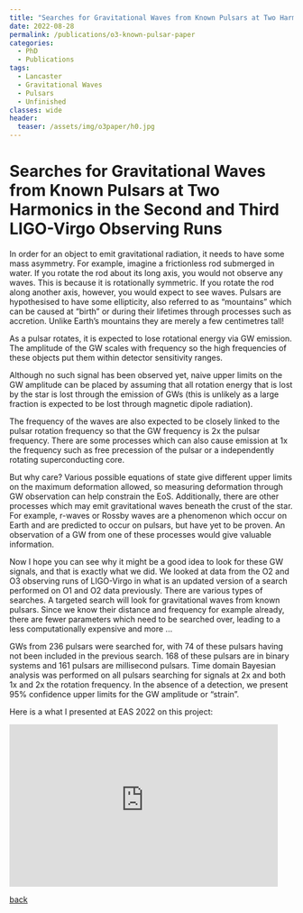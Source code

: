 ```yaml
---
title: "Searches for Gravitational Waves from Known Pulsars at Two Harmonics in the Second and Third LIGO-Virgo Observing Runs"
date: 2022-08-28
permalink: /publications/o3-known-pulsar-paper
categories:
  - PhD
  - Publications
tags:
  - Lancaster
  - Gravitational Waves
  - Pulsars
  - Unfinished
classes: wide
header:
  teaser: /assets/img/o3paper/h0.jpg
---
```


# Searches for Gravitational Waves from Known Pulsars at Two Harmonics in the Second and Third LIGO-Virgo Observing Runs

In order for an object to emit gravitational radiation, it needs to have some mass asymmetry. For example, imagine a frictionless rod submerged in water. If you rotate the rod about its long axis, you would not observe any waves. This is because it is rotationally symmetric. If you rotate the rod along another axis, however, you would expect to see waves. Pulsars are hypothesised to have some ellipticity, also referred to as “mountains” which can be caused at “birth” or during their lifetimes through processes such as accretion. Unlike Earth’s mountains they are merely a few centimetres tall!

As a pulsar rotates, it is expected to lose rotational energy via GW emission. The amplitude of the GW scales with frequency so the high frequencies of these objects put them within detector sensitivity ranges. 

Although no such signal has been observed yet, naive upper limits on the GW amplitude can be placed by assuming that all rotation energy that is lost by the star is lost through the emission of GWs (this is unlikely as a large fraction is expected to be lost through magnetic dipole radiation).

The frequency of the waves are also expected to be closely linked to the pulsar rotation frequency so that the GW frequency is 2x the pulsar frequency. There are some processes which can also cause emission at 1x the frequency such as free precession of the pulsar or a independently rotating superconducting core. 

But why care? Various possible equations of state give different upper limits on the maximum deformation allowed, so measuring deformation through GW observation can help constrain the EoS. Additionally, there are other processes which may emit gravitational waves beneath the crust of the star. For example, r-waves or Rossby waves are a phenomenon which occur on Earth and are predicted to occur on pulsars, but have yet to be proven. An observation of a GW from one of these processes would give valuable information.

Now I hope you can see why it might be a good idea to look for these GW signals, and that is exactly what we did. We looked at data from the O2 and O3 observing runs of LIGO-Virgo in what is an updated version of a search performed on O1 and O2 data previously. There are various types of searches. A targeted search will look for gravitational waves from known pulsars. Since we know their distance and frequency for example already, there are fewer parameters which need to be searched over, leading to a less computationally expensive and more ... 

GWs from 236 pulsars were searched for, with 74 of these pulsars having not been included in the previous search. 168 of these pulsars are in binary systems and 161 pulsars are millisecond pulsars. Time domain Bayesian analysis was performed on all pulsars searching for signals at 2x and both 1x and 2x the rotation frequency. In the absence of a detection, we present 95% confidence upper limits for the GW amplitude or “strain”.

Here is a what I presented at EAS 2022 on this project:
<iframe src="https://livelancsac-my.sharepoint.com/personal/hewittal_lancaster_ac_uk/_layouts/15/Doc.aspx?sourcedoc={220bc4a5-a995-47d3-afa1-18c89968b745}&amp;action=embedview&amp;wdAr=1.7777777777777777" width="476px" height="288px" frameborder="0">This is an embedded <a target="_blank" href="https://office.com">Microsoft Office</a> presentation, powered by <a target="_blank" href="https://office.com/webapps">Office</a>.</iframe>

[back](https://alhewitt.github.io/)
